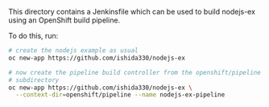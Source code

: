 This directory contains a Jenkinsfile which can be used to build
nodejs-ex using an OpenShift build pipeline.

To do this, run:

```bash
# create the nodejs example as usual
oc new-app https://github.com/ishida330/nodejs-ex

# now create the pipeline build controller from the openshift/pipeline
# subdirectory
oc new-app https://github.com/ishida330/nodejs-ex \
  --context-dir=openshift/pipeline --name nodejs-ex-pipeline
```
